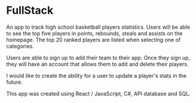 # FullStack

An app to track high school basketball players statistics. Users will be able to see the top five players in points, rebounds, steals and assists on the homepage. The top 20 ranked players are listed when selecting one of categories.

Users are able to sign up to add their team to their app. Once they sign up, they will have an account that allows them to add and delete their players.

I would like to create the ability for a user to update a player's stats in the future.

This app was created using React / JavaScript, C#, API database and SQL.
